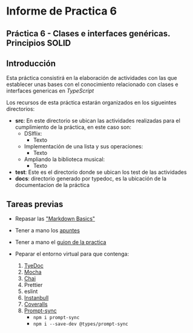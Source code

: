 # Informe de Practica 6

## Práctica 6 - Clases e interfaces genéricas. Principios SOLID

## Introducción

Esta práctica consistirá en la elaboración de actividades con las que establecer unas bases con el conocimiento
relacionado con clases e interfaces genericas en _TypeScript_ 

Los recursos de esta práctica estarán organizados en los sigueintes directorios:

- **src**: En este directorio se ubican las actividades realizadas para el cumplimiento de la práctica, en este caso son:
  - DSIflix:
    - Texto
  - Implementación de una lista y sus operaciones:
    - Texto
  - Ampliando la biblioteca musical:
    - Texto
- **test**: Este es el directorio donde se ubican los test de las actividades
- **docs**: directorio generado por typedoc, es la ubicación de la documentacion de la práctica

## Tareas previas

- Repasar las ["Markdown Basics"](https://docs.github.com/en/get-started/writing-on-github/getting-started-with-writing-and-formatting-on-github/basic-writing-and-formatting-syntax#links)
- Tener a mano los [apuntes](https://ull-esit-inf-dsi-2223.github.io/typescript-theory/)
- Tener a mano el [guion de la practica](https://ull-esit-inf-dsi-2223.github.io/prct06-generics-solid)
- Peparar el entorno virtual para que contenga:

  1. [TyeDoc](https://typedoc.org)
  2. [Mocha](https://mochajs.org)
  3. [Chai](https://www.chaijs.com)
  4. Prettier
  5. eslint
  6. [Instanbull](https://istanbul.js.org/)
  7. [Coveralls](https://coveralls.io/)
  8. [Prompt-sync](https://www.npmjs.com/package/prompt-sync)
     - `npm i prompt-sync`
     - `npm i --save-dev @types/prompt-sync`


